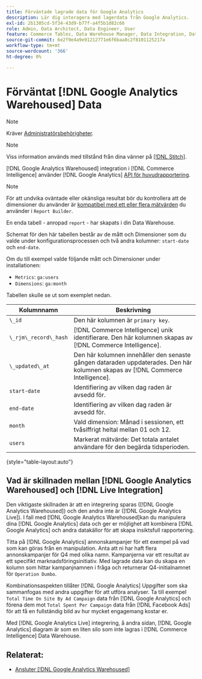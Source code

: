 ```yaml
---
title: Förväntade lagrade data för Google Analytics
description: Lär dig interagera med lagerdata från Google Analytics.
exl-id: 2b1305cd-5f34-43d9-b77f-a4f5b1d82c66
role: Admin, Data Architect, Data Engineer, User
feature: Commerce Tables, Data Warehouse Manager, Data Integration, Data Import/Export
source-git-commit: 6e2f9e4a9e91212771e6f6baa8c2f8101125217a
workflow-type: tm+mt
source-wordcount: '366'
ht-degree: 0%

---
```


# Förväntat [!DNL Google Analytics Warehoused] Data

>[!NOTE]
>
>Kräver [Administratörsbehörigheter](../../../administrator/user-management/user-management.md).

>[!NOTE]
>
>Viss information används med tillstånd från dina vänner på [[!DNL Stitch]](https://www.stitchdata.com/docs/integrations/saas/google-analytics).

[!DNL Google Analytics Warehoused] integration i [!DNL Commerce Intelligence] använder [!DNL Google Analytics] [API för huvudrapportering](https://developers.google.com/analytics/devguides/reporting/core/v3/).

>[!NOTE]
>
>För att undvika oväntade eller okänsliga resultat bör du kontrollera att de dimensioner du använder är [kompatibel med ett eller flera mätvärden](https://ga-dev-tools.google/dimensions-metrics-explorer/) du använder i `Report Builder`.

En enda tabell - anropad `report` - har skapats i din Data Warehouse.

Schemat för den här tabellen består av de mått och Dimensioner som du valde under konfigurationsprocessen och två andra kolumner: `start-date` och `end-date`.

Om du till exempel valde följande mått och Dimensioner under installationen:

* `Metrics`: `ga:users`
* `Dimensions`: `ga:month`

Tabellen skulle se ut som exemplet nedan.

| **Kolumnnamn** | **Beskrivning** |
|-----|-----|
| `\_id` | Den här kolumnen är `primary key`. |
| `\_rjm\_record\_hash` | [!DNL Commerce Intelligence] unik identifierare. Den här kolumnen skapas av [!DNL Commerce Intelligence]. |
| `\_updated\_at` | Den här kolumnen innehåller den senaste gången dataraden uppdaterades. Den här kolumnen skapas av [!DNL Commerce Intelligence]. |
| `start-date` | Identifiering av vilken dag raden är avsedd för. |
| `end-date` | Identifiering av vilken dag raden är avsedd för. |
| `month` | Vald dimension: Månad i sessionen, ett tvåsiffrigt heltal mellan 01 och 12. |
| `users` | Markerat mätvärde: Det totala antalet användare för den begärda tidsperioden. |

{style="table-layout:auto"}

## Vad är skillnaden mellan [!DNL Google Analytics Warehoused] och [!DNL Live Integration]

Den viktigaste skillnaden är att en integrering sparas ([!DNL Google Analytics Warehoused]) och den andra inte är ([!DNL Google Analytics Live]). I fall med [!DNL Google Analytics Warehoused]kan du manipulera dina [!DNL Google Analytics] data och ger er möjlighet att kombinera [!DNL Google Analytics] och andra datakällor för att skapa insiktsfull rapportering.

Titta på [!DNL Google Analytics] annonskampanjer för ett exempel på vad som kan göras från en manipulation. Anta att ni har haft flera annonskampanjer för Q4 med olika namn. Kampanjerna var ett resultat av ett specifikt marknadsföringsinitiativ. Med lagrade data kan du skapa en kolumn som hittar kampanjnamnen i fråga och returnerar Q4-initialnamnet för `Operation Dumbo`.

Kombinationsaspekten tillåter [!DNL Google Analytics] Uppgifter som ska sammanfogas med andra uppgifter för att utföra analyser. Ta till exempel `Total Time On Site By Ad Campaign` data från [!DNL Google Analytics] och förena dem mot `Total Spent Per Campaign` data från [!DNL Facebook Ads] för att få en fullständig bild av hur mycket engagemang kostar er.

Med [!DNL Google Analytics Live] integrering, å andra sidan, [!DNL Google Analytics] diagram är som en liten silo som inte lagras i [!DNL Commerce Intelligence] Data Warehouse.

## Relaterat:

* [Ansluter [!DNL Google Analytics Warehoused]](../integrations/google-analytics-warehoused.md)
